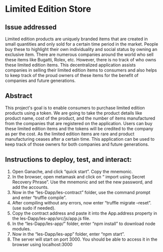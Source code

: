 # Limited Edition Store

## Issue addressed

Limited edition products are uniquely branded items that are created in small quantities and only sold for a certain time period in the market. People buy these to highlight their own individuality and social status by owning an exclusive item. There are numerous companies around the world who sell these items like Bugatti, Rolex, etc. However, there is no track of who owns these limited edition items. This decentralized application assists companies in selling their limited edition items to consumers and also helps to keep track of the proud owners of these items for the benefit of companies and future generations.

## Abstract

This project's goal is to enable consumers to purchase limited edition products using a token. We are going to take the product details like product name, cost of the product, and the number of items manufactured from the companies that are registered on the application. Users can buy these limited edition items and the tokens will be credited to the company as per the cost. As the limited edition items are rare and product manufacturing ceases after a certain time. This application can be used to keep track of those owners for both companies and future generations.

## Instructions to deploy, test, and interact:

1. Open Ganache, and click “quick start”. Copy the mnemonic. <br>
2. In the browser, open metamask and click on “ import using Secret Recovery Phrase”. Use the mnemonic and set the new password, and add the accounts.<br>
3. Now in the “les-Dapp/les-contract” folder, use the command prompt and enter “truffle compile”. <br>
4. After compiling without any errors, now enter “truffle migrate –reset”. (use sudo if needed). <br>
5. Copy the contract address and paste it into the App.address property in the les-Dapp/les-app/src/js/app.js file. <br>
6. In the “les-Dapp/les-app/” folder, enter “npm install” to download node modules. <br>
7. Now in the “les-Dapp/les-app” folder, enter “npm start”. <br>
8. The server will start on port 3000. You should be able to access it in the browser using localhost:3000
